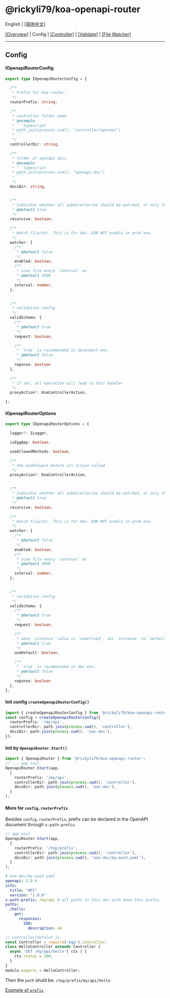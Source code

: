 # @rickyli79/koa-openapi-router
English | [[简体中文]](../../README.zh-CN.md)

[[Overview]][1] | Config | [[Controller]][3] | [[Validate]][4] | [[File Watcher]][5]

[1]:../../README.md
[2]:./Config.md
[3]:./Controller.md
[4]:./Validate.md
[5]:./FileWatcher.md

---
## Config

#### IOpenapiRouterConfig
```ts
export type IOpenapiRouterConfig = {

  /**
   * Prefix for koa-router.
   */
  routerPrefix: string;

  /**
   * controller folder name
   * @example
   * ```typescript
   * path.join(process.cwd(), "controller/openapi")
   * ```
   */
  controllerDir: string,

  /**
   * folder of openapi docs
   * @example
   * ```typescript
   * path.join(process.cwd(), "openapi-doc")
   * ```
   */
  docsDir: string,


  /**
   * Indicates whether all subdirectories should be watched, or only the current directory. This applies when a directory is specified by `#docsDir`
   * @default true
   */
  recursive: boolean;

  /**
   * Watch file/dir. This is for dev. DON NOT enable in prod env.
   */
  watcher: {
    /**
     * @default false
     */
    enabled: boolean,
    /**
     * scan file every `interval` ms
     * @default 3000
     */
    interval: number,
  };


  /**
   * validation config
   */
  validSchema: {
    /**
     * @default true
     */
    request: boolean,

    /**
     * `true` is recommanded in develment env.
     * @default false
     */
    reponse: boolean
  },

  /**
   * if set, all operation will lead to this handler
   */
  proxyAction?: KoaControllerAction,

};
```

#### IOpenapiRouterOptions
```ts
export type IOpenapiRouterOptions = {

  logger?: ILogger,

  isEggApp: boolean,

  useAllowedMethods: boolean,

  /**
   * the middleware before all action called
   */
  proxyAction?: KoaControllerAction,


  /**
   * Indicates whether all subdirectories should be watched, or only the current directory. This applies when a directory is specified by `#docsDir`
   * @default true
   */
  recursive: boolean;

  /**
   * Watch file/dir. This is for dev. DON NOT enable in prod env.
   */
  watcher: {
    /**
     * @default false
     */
    enabled: boolean,
    /**
     * scan file every `interval` ms
     * @default 3000
     */
    interval: number,
  };


  /**
   * validation config
   */
  validSchema: {
    /**
     * @default true
     */
    request: boolean,

    /**
     * when `instance` value is `undefined`, set `instance` to `default` in schema
     * @default true
     */
    useDefault: boolean,

    /**
     * `true` is recommanded in dev env.
     * @default false
     */
    reponse: boolean
  },
};
```







#### Init config `createOpenapiRouterConfig()`
```ts
import { createOpenapiRouterConfig } from '@rickyli79/koa-openapi-router';
const config = createOpenapiRouterConfig({
  routerPrefix: '/my/api',
  controllerDir: path.join(process.cwd(), 'controller'),
  docsDir: path.join(process.cwd(), 'oas-doc'),
});
```

#### Init by `OpenapiRouter.Start()`
```ts
import { OpenapiRouter } from '@rickyli79/koa-openapi-router';
// ... app init
OpenapiRouter.Start(app, 
  {
    routerPrefix: '/my/api',
    controllerDir: path.join(process.cwd(), 'controller'),
    docsDir: path.join(process.cwd(), 'oas-doc'),
  }
);
```

#### More for `config.routerPrefix`
Besides `config.routerPrefix`, prefix can be declared in the OpenAPI document through `x-path-prefix`.
```ts
// app init
OpenapiRouter.Start(app, 
  {
    routerPrefix: '/top/prefix',
    controllerDir: path.join(process.cwd(), 'controller'),
    docsDir: path.join(process.cwd(), 'oas-doc/my.oas3.yaml'),
  }
);
```
```yaml
# oas-doc/my.oas3.yaml
openapi: 3.0.0
info:
  title: "API"
  version: "1.0.0"
x-path-prefix: /my/api # all paths in this doc with have this prefix
paths:
  /hello:
    get:
      responses: 
        200:
          description: ok
```
```ts
// controller/defalut.js
const Controller = require('egg').Controller;
class HelloController extends Controller {
  async 'GET /my/api/hello'( ctx ) {
    ctx.status = 200;
  }
}
module.exports = HelloController;
```
Then the `path` shuld be: `/top/prefix/my/api/hello`

[Example of `prefix`](../../allure.test/suite/routerPrefix.allure.ts)